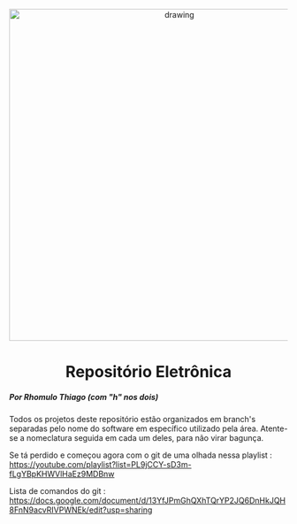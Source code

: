 <p align="center"><img src="https://user-images.githubusercontent.com/53307428/235840381-69ee272f-0b70-4bff-9078-367ba1b75cd6.png" alt="drawing" width="600"/></p>

<!-- ![amarelo_combo3](https://user-images.githubusercontent.com/53307428/235840381-69ee272f-0b70-4bff-9078-367ba1b75cd6.png) -->

# <div align="center"> Repositório Eletrônica </div>

##### Por Rhomulo Thiago (com "h" nos dois)

Todos os projetos deste repositório estão organizados em branch's separadas pelo nome do software em específico utilizado pela área. Atente-se a nomeclatura seguida em cada um deles, para não virar bagunça. 


Se tá perdido e começou agora com o git de uma olhada nessa playlist :  https://youtube.com/playlist?list=PL9jCCY-sD3m-fLgYBpKHWVlHaEz9MDBnw

Lista de comandos do git : https://docs.google.com/document/d/13YfJPmGhQXhTQrYP2JQ6DnHkJQH8FnN9acvRIVPWNEk/edit?usp=sharing

